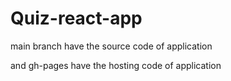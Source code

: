# Quiz-react-app
main branch have the source code of application 


and gh-pages have the hosting code of application
